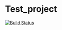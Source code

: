 # Test_project
[![Build Status](http://jenkins.nextflow-software.com:8080/buildStatus/icon?job=NESSIE)](http://jenkins.nextflow-software.com:8080/job/NESSIE/)